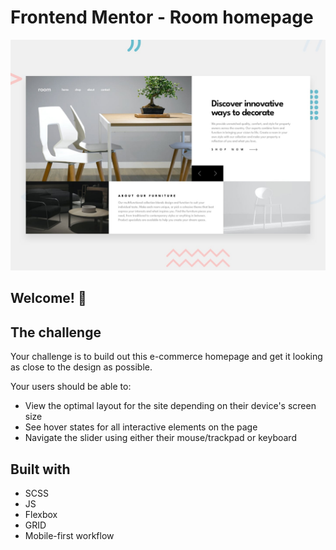 # Frontend Mentor - Room homepage

![Design preview for the Room homepage coding challenge](./design/desktop-preview.jpg)

## Welcome! 👋

## The challenge

Your challenge is to build out this e-commerce homepage and get it looking as close to the design as possible.

Your users should be able to:

- View the optimal layout for the site depending on their device's screen size
- See hover states for all interactive elements on the page
- Navigate the slider using either their mouse/trackpad or keyboard 

## Built with

- SCSS
- JS
- Flexbox
- GRID
- Mobile-first workflow
